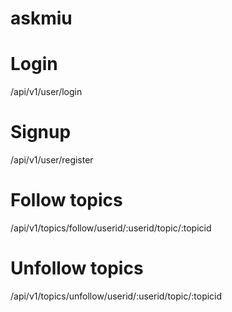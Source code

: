 # askmiu

# Login
 /api/v1/user/login

# Signup
 /api/v1/user/register

# Follow  topics
/api/v1/topics/follow/userid/:userid/topic/:topicid
# Unfollow topics
/api/v1/topics/unfollow/userid/:userid/topic/:topicid